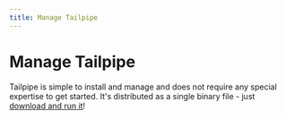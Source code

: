 ```yaml
---
title: Manage Tailpipe
---
```


# Manage Tailpipe

Tailpipe is simple to install and manage and does not require any special expertise to get started.  It's distributed as a single binary file - just [download and run it](/downloads)!

